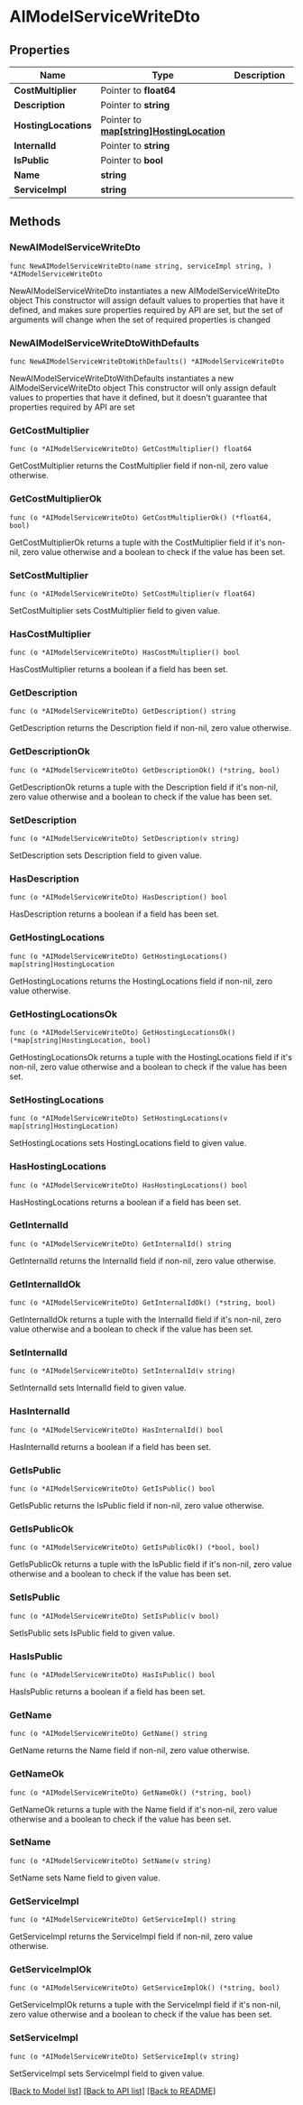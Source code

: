 # AIModelServiceWriteDto

## Properties

Name | Type | Description | Notes
------------ | ------------- | ------------- | -------------
**CostMultiplier** | Pointer to **float64** |  | [optional] 
**Description** | Pointer to **string** |  | [optional] 
**HostingLocations** | Pointer to [**map[string]HostingLocation**](HostingLocation.md) |  | [optional] 
**InternalId** | Pointer to **string** |  | [optional] 
**IsPublic** | Pointer to **bool** |  | [optional] 
**Name** | **string** |  | 
**ServiceImpl** | **string** |  | 

## Methods

### NewAIModelServiceWriteDto

`func NewAIModelServiceWriteDto(name string, serviceImpl string, ) *AIModelServiceWriteDto`

NewAIModelServiceWriteDto instantiates a new AIModelServiceWriteDto object
This constructor will assign default values to properties that have it defined,
and makes sure properties required by API are set, but the set of arguments
will change when the set of required properties is changed

### NewAIModelServiceWriteDtoWithDefaults

`func NewAIModelServiceWriteDtoWithDefaults() *AIModelServiceWriteDto`

NewAIModelServiceWriteDtoWithDefaults instantiates a new AIModelServiceWriteDto object
This constructor will only assign default values to properties that have it defined,
but it doesn't guarantee that properties required by API are set

### GetCostMultiplier

`func (o *AIModelServiceWriteDto) GetCostMultiplier() float64`

GetCostMultiplier returns the CostMultiplier field if non-nil, zero value otherwise.

### GetCostMultiplierOk

`func (o *AIModelServiceWriteDto) GetCostMultiplierOk() (*float64, bool)`

GetCostMultiplierOk returns a tuple with the CostMultiplier field if it's non-nil, zero value otherwise
and a boolean to check if the value has been set.

### SetCostMultiplier

`func (o *AIModelServiceWriteDto) SetCostMultiplier(v float64)`

SetCostMultiplier sets CostMultiplier field to given value.

### HasCostMultiplier

`func (o *AIModelServiceWriteDto) HasCostMultiplier() bool`

HasCostMultiplier returns a boolean if a field has been set.

### GetDescription

`func (o *AIModelServiceWriteDto) GetDescription() string`

GetDescription returns the Description field if non-nil, zero value otherwise.

### GetDescriptionOk

`func (o *AIModelServiceWriteDto) GetDescriptionOk() (*string, bool)`

GetDescriptionOk returns a tuple with the Description field if it's non-nil, zero value otherwise
and a boolean to check if the value has been set.

### SetDescription

`func (o *AIModelServiceWriteDto) SetDescription(v string)`

SetDescription sets Description field to given value.

### HasDescription

`func (o *AIModelServiceWriteDto) HasDescription() bool`

HasDescription returns a boolean if a field has been set.

### GetHostingLocations

`func (o *AIModelServiceWriteDto) GetHostingLocations() map[string]HostingLocation`

GetHostingLocations returns the HostingLocations field if non-nil, zero value otherwise.

### GetHostingLocationsOk

`func (o *AIModelServiceWriteDto) GetHostingLocationsOk() (*map[string]HostingLocation, bool)`

GetHostingLocationsOk returns a tuple with the HostingLocations field if it's non-nil, zero value otherwise
and a boolean to check if the value has been set.

### SetHostingLocations

`func (o *AIModelServiceWriteDto) SetHostingLocations(v map[string]HostingLocation)`

SetHostingLocations sets HostingLocations field to given value.

### HasHostingLocations

`func (o *AIModelServiceWriteDto) HasHostingLocations() bool`

HasHostingLocations returns a boolean if a field has been set.

### GetInternalId

`func (o *AIModelServiceWriteDto) GetInternalId() string`

GetInternalId returns the InternalId field if non-nil, zero value otherwise.

### GetInternalIdOk

`func (o *AIModelServiceWriteDto) GetInternalIdOk() (*string, bool)`

GetInternalIdOk returns a tuple with the InternalId field if it's non-nil, zero value otherwise
and a boolean to check if the value has been set.

### SetInternalId

`func (o *AIModelServiceWriteDto) SetInternalId(v string)`

SetInternalId sets InternalId field to given value.

### HasInternalId

`func (o *AIModelServiceWriteDto) HasInternalId() bool`

HasInternalId returns a boolean if a field has been set.

### GetIsPublic

`func (o *AIModelServiceWriteDto) GetIsPublic() bool`

GetIsPublic returns the IsPublic field if non-nil, zero value otherwise.

### GetIsPublicOk

`func (o *AIModelServiceWriteDto) GetIsPublicOk() (*bool, bool)`

GetIsPublicOk returns a tuple with the IsPublic field if it's non-nil, zero value otherwise
and a boolean to check if the value has been set.

### SetIsPublic

`func (o *AIModelServiceWriteDto) SetIsPublic(v bool)`

SetIsPublic sets IsPublic field to given value.

### HasIsPublic

`func (o *AIModelServiceWriteDto) HasIsPublic() bool`

HasIsPublic returns a boolean if a field has been set.

### GetName

`func (o *AIModelServiceWriteDto) GetName() string`

GetName returns the Name field if non-nil, zero value otherwise.

### GetNameOk

`func (o *AIModelServiceWriteDto) GetNameOk() (*string, bool)`

GetNameOk returns a tuple with the Name field if it's non-nil, zero value otherwise
and a boolean to check if the value has been set.

### SetName

`func (o *AIModelServiceWriteDto) SetName(v string)`

SetName sets Name field to given value.


### GetServiceImpl

`func (o *AIModelServiceWriteDto) GetServiceImpl() string`

GetServiceImpl returns the ServiceImpl field if non-nil, zero value otherwise.

### GetServiceImplOk

`func (o *AIModelServiceWriteDto) GetServiceImplOk() (*string, bool)`

GetServiceImplOk returns a tuple with the ServiceImpl field if it's non-nil, zero value otherwise
and a boolean to check if the value has been set.

### SetServiceImpl

`func (o *AIModelServiceWriteDto) SetServiceImpl(v string)`

SetServiceImpl sets ServiceImpl field to given value.



[[Back to Model list]](../README.md#documentation-for-models) [[Back to API list]](../README.md#documentation-for-api-endpoints) [[Back to README]](../README.md)


